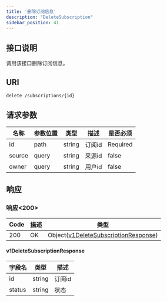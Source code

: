 ```yaml
---
title: '删除订阅信息'
description: "DeleteSubscription"
sidebar_position: 41
---
```

## 接口说明
调用该接口删除订阅信息。

## URI

```
delete /subscriptions/{id}
```

## 请求参数

| 名称 | 参数位置 | 类型 | 描述 |  是否必须 |
| ---- | ---------- | ----------- | ----------- | ----------- |    
| id | path | string | 订阅id |  Required |  
| source | query | string | 来源id |  false |
| owner | query | string | 用户id |  false |

## 响应


### 响应<200>
| Code | 描述 | 类型 |
| ---- | ----------- | ------ | 
| 200 | OK | Object([v1DeleteSubscriptionResponse](#v1DeleteSubscriptionResponse)) |

#### v1DeleteSubscriptionResponse

| 字段名 | 类型 | 描述 |
| ---- | ---- | ----------- | 
| id | string | 订阅id | 
| status | string | 状态 |







